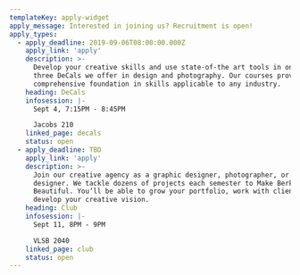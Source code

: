 ```yaml
---
templateKey: apply-widget
apply_message: Interested in joining us? Recruitment is open!
apply_types:
  - apply_deadline: 2019-09-06T08:00:00.000Z
    apply_link: 'apply'
    description: >-
      Develop your creative skills and use state-of-the art tools in one of the
      three DeCals we offer in design and photography. Our courses provide a
      comprehensive foundation in skills applicable to any industry.
    heading: DeCals
    infosession: |-
      Sept 4, 7:15PM - 8:45PM

      Jacobs 210
    linked_page: decals
    status: open
  - apply_deadline: TBD
    apply_link: 'apply'
    description: >-
      Join our creative agency as a graphic designer, photographer, or web
      designer. We tackle dozens of projects each semester to Make Berkeley
      Beautiful. You’ll be able to grow your portfolio, work with clients, and
      develop your creative vision.
    heading: Club
    infosession: |-
      Sept 11, 8PM - 9PM

      VLSB 2040
    linked_page: club
    status: open
---
```

